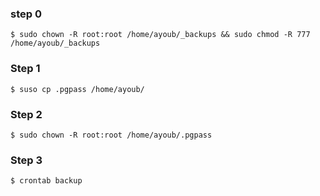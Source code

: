 


### step 0

```console
$ sudo chown -R root:root /home/ayoub/_backups && sudo chmod -R 777 /home/ayoub/_backups
```

### Step 1

```console
$ suso cp .pgpass /home/ayoub/
```

### Step 2

```console
$ sudo chown -R root:root /home/ayoub/.pgpass
```

### Step 3

```console
$ crontab backup
```